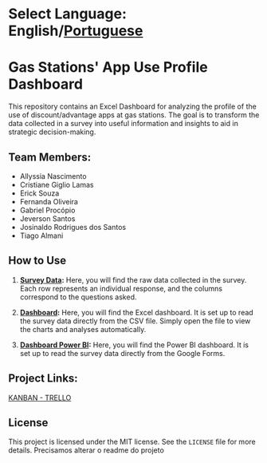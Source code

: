 # Select Language: English/[Portuguese](/README-pt.md)

# Gas Stations' App Use Profile Dashboard

This repository contains an Excel Dashboard for analyzing the profile of the use of discount/advantage apps at gas stations. The goal is to transform the data collected in a survey into useful information and insights to aid in strategic decision-making.


## Team Members:

* Allyssia Nascimento </br>
* Cristiane Giglio Lamas</br>
* Erick Souza</br>
* Fernanda Oliveira</br>
* Gabriel Procópio</br>
* Jeverson Santos</br>
* Josinaldo Rodrigues dos Santos</br>
* Tiago Almani</br>

## How to Use

1. **[Survey Data](data/raw.csv):** Here, you will find the raw data collected in the survey. Each row represents an individual response, and the columns correspond to the questions asked.

2. **[Dashboard](dashboard.xlsm):** Here, you will find the Excel dashboard. It is set up to read the survey data directly from the CSV file. Simply open the file to view the charts and analyses automatically.

3. **[Dashboard Power BI](powerbi/ipiDados.pbix):** Here, you will find the Power BI dashboard. It is set up to read the survey data directly from the Google Forms.

## Project Links:

[KANBAN - TRELLO](https://trello.com/b/JbKGAHt1/dash-ipiranga-dados)


## License

This project is licensed under the MIT license. See the `LICENSE` file for more details.
Precisamos alterar o readme do projeto